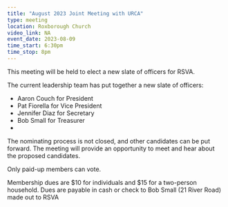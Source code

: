 ```yaml
---
title: "August 2023 Joint Meeting with URCA"
type: meeting
location: Roxborough Church
video_link: NA
event_date: 2023-08-09
time_start: 6:30pm
time_stop: 8pm
---
```


This meeting will be held to elect a new slate of officers for RSVA.

The current leadership team has put together a new slate of officers:

* Aaron Couch for President
* Pat Fiorella for Vice President
* Jennifer Diaz for Secretary
* Bob Small for Treasurer
* 
The nominating process is not closed, and other candidates can be put forward. The meeting will provide an opportunity to meet and hear about the proposed candidates.

Only paid-up members can vote.

Membership dues are $10 for individuals and $15 for a two-person household. Dues are payable in cash or
check to Bob Small (21 River Road) made out to RSVA
